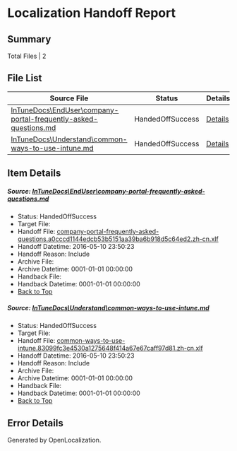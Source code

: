 # <a name='report-top'></a> Localization Handoff Report

## Summary
 Total Files | 2

## File List
 Source File | Status | Details 
 ----------- | ------ | ------- 
 [InTuneDocs\EndUser\company-portal-frequently-asked-questions.md](https://github.com/Microsoft/IntuneDocs-pr/blob/e1514085169b489082467d7e0606e1029ff98967/InTuneDocs/EndUser/company-portal-frequently-asked-questions.md) | HandedOffSuccess | [Details](#05dc37621c5eb08a89e752f4ad4fbe09b7a8da6e265)
 [InTuneDocs\Understand\common-ways-to-use-intune.md](https://github.com/Microsoft/IntuneDocs-pr/blob/9cb6894cefad1da14332f9994fdf45fe2d1e9b9c/InTuneDocs/Understand/common-ways-to-use-intune.md) | HandedOffSuccess | [Details](#c854893f457a60a7424010cdf69a91cb8476e1671114)

## Item Details
##### <a name='05dc37621c5eb08a89e752f4ad4fbe09b7a8da6e265'></a> Source: [InTuneDocs\EndUser\company-portal-frequently-asked-questions.md](https://github.com/Microsoft/IntuneDocs-pr/blob/e1514085169b489082467d7e0606e1029ff98967/InTuneDocs/EndUser/company-portal-frequently-asked-questions.md)
* Status: HandedOffSuccess
* Target File: 
* Handoff File: [company-portal-frequently-asked-questions.a0cccd1144edcb53b5151aa39ba6b918d5c64ed2.zh-cn.xlf](https://github.com/Microsoft/EM.handoff/blob/8fa5d9a81d1a4a6df094d20499f0320be1d9c6db/ol-handoff/Microsoft/IntuneDocs-pr.zh-cn/master/company-portal-frequently-asked-questions.a0cccd1144edcb53b5151aa39ba6b918d5c64ed2.zh-cn.xlf)
* Handoff Datetime: 2016-05-10 23:50:23
* Handoff Reason: Include
* Archive File: 
* Archive Datetime: 0001-01-01 00:00:00
* Handback File: 
* Handback Datetime: 0001-01-01 00:00:00
* [Back to Top](#report-top)

##### <a name='c854893f457a60a7424010cdf69a91cb8476e1671114'></a> Source: [InTuneDocs\Understand\common-ways-to-use-intune.md](https://github.com/Microsoft/IntuneDocs-pr/blob/9cb6894cefad1da14332f9994fdf45fe2d1e9b9c/InTuneDocs/Understand/common-ways-to-use-intune.md)
* Status: HandedOffSuccess
* Target File: 
* Handoff File: [common-ways-to-use-intune.83099fc3e4530a1275648f414a67e67caff97d81.zh-cn.xlf](https://github.com/Microsoft/EM.handoff/blob/8fa5d9a81d1a4a6df094d20499f0320be1d9c6db/ol-handoff/Microsoft/IntuneDocs-pr.zh-cn/master/common-ways-to-use-intune.83099fc3e4530a1275648f414a67e67caff97d81.zh-cn.xlf)
* Handoff Datetime: 2016-05-10 23:50:23
* Handoff Reason: Include
* Archive File: 
* Archive Datetime: 0001-01-01 00:00:00
* Handback File: 
* Handback Datetime: 0001-01-01 00:00:00
* [Back to Top](#report-top)


## Error Details

Generated by OpenLocalization.
